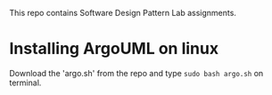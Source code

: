 This repo contains Software Design Pattern Lab assignments. 

# Installing ArgoUML on linux
Download the 'argo.sh' from the repo and type `sudo bash argo.sh` on terminal.
